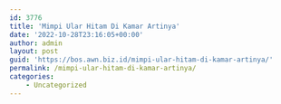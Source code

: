 ```yaml
---
id: 3776
title: 'Mimpi Ular Hitam Di Kamar Artinya'
date: '2022-10-28T23:16:05+00:00'
author: admin
layout: post
guid: 'https://bos.awn.biz.id/mimpi-ular-hitam-di-kamar-artinya/'
permalink: /mimpi-ular-hitam-di-kamar-artinya/
categories:
    - Uncategorized
---
```


